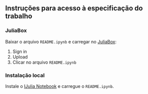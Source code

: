 ## Instruções para acesso à especificação do trabalho

### JuliaBox

 Baixar o arquivo `README.ipynb` e carregar no [JuliaBox](https://juliabox.com):

1. Sign in
2. Upload
3. Clicar no arquivo `README.ipynb`

### Instalação local

Instale o [IJulia Notebook](https://github.com/JuliaLang/IJulia.jl) e carregue o `README.ipynb`.

